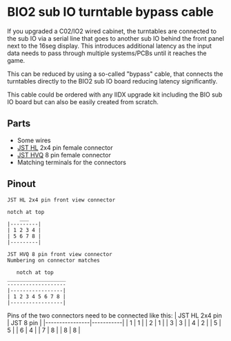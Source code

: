 # BIO2 sub IO turntable bypass cable
If you upgraded a C02/IO2 wired cabinet, the turntables are connected to the
sub IO via a serial line that goes to another sub IO behind the front panel
next to the 16seg display. This introduces additional latency as the input
data needs to pass through multiple systems/PCBs until it reaches the game.

This can be reduced by using a so-called "bypass" cable, that connects the
turntables directly to the BIO2 sub IO board reducing latency significantly.

This cable could be ordered with any IIDX upgrade kit including the BIO sub IO
board but can also be easily created from scratch.

## Parts
* Some wires
* [JST HL](https://jst.de/file/download/219/pitch-3-96-mm-wtw-hl2-pdf) 2x4 pin female connector
* [JST HVQ](https://jst.de/file/download/637/hvq) 8 pin female connector
* Matching terminals for the connectors

## Pinout
```text
JST HL 2x4 pin front view connector

notch at top
    ___
|---------|
| 1 2 3 4 |
| 5 6 7 8 |
|---------|
```

```
JST HVQ 8 pin front view connector
Numbering on connector matches

   notch at top
___________________
-------------------
|-----------------|
| 1 2 3 4 5 6 7 8 |
|-----------------|

```

Pins of the two connectors need to be connected like this:
| JST HL 2x4 pin | JST 8 pin |
|----------------|-----------|
| 1              | 1         |
| 2              | 1         |
| 3              | 3         |
| 4              | 2         |
| 5              | 5         |
| 6              | 4         |
| 7              | 8         |
| 8              | 8         |